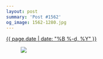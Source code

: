 ```yaml
---
layout: post
summary: 'Post #1562'
og_image: 1562-1280.jpg
---
```


<p>
 <time>
  <a href="/1562">
   {{ page.date | date: "%B %-d, %Y" }}
  </a>
 </time>
 <a href="/1562">
  <figure data-taken="1/1/2022">
   <img sizes="(min-width: 700px) 50vw, calc(100vw - 2rem)" src="{{ site.assets_url }}/1562-640.jpg" srcset="{{ site.assets_url }}/1562-320.jpg 320w, {{ site.assets_url }}/1562-640.jpg 640w, {{ site.assets_url }}/1562-960.jpg 960w, {{ site.assets_url }}/1562-1280.jpg 1280w"/>
  </figure>
 </a>
</p>
